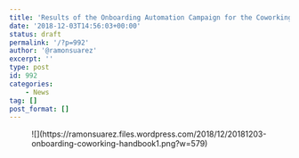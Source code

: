 ```yaml
---
title: 'Results of the Onboarding Automation Campaign for the Coworking Handbook'
date: '2018-12-03T14:56:03+00:00'
status: draft
permalink: '/?p=992'
author: '@ramonsuarez'
excerpt: ''
type: post
id: 992
categories: 
    - News
tag: []
post_format: []
---
```

<figure class="wp-block-image is-resized">![](https://ramonsuarez.files.wordpress.com/2018/12/20181203-onboarding-coworking-handbook1.png?w=579)